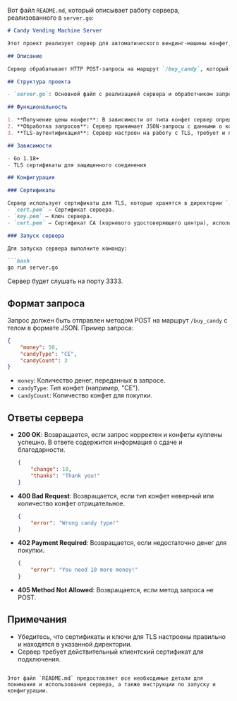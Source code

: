 Вот файл `README.md`, который описывает работу сервера, реализованного в `server.go`:

```markdown
# Candy Vending Machine Server

Этот проект реализует сервер для автоматического вендинг-машины конфет, который принимает запросы на покупку конфет и возвращает информацию о возврате сдачи или ошибках, если что-то пошло не так.

## Описание

Сервер обрабатывает HTTP POST-запросы на маршрут `/buy_candy`, который принимает JSON-данные с информацией о покупке конфет. Сервер поддерживает TLS для защиты данных, и для аутентификации клиента требуется сертификат.

## Структура проекта

- `server.go`: Основной файл с реализацией сервера и обработчиком запросов.

## Функциональность

1. **Получение цены конфет**: В зависимости от типа конфет сервер определяет цену.
2. **Обработка запросов**: Сервер принимает JSON-запросы с данными о конфетах и деньгах, проверяет корректность данных и возвращает ответ с информацией о сдаче или ошибке.
3. **TLS-аутентификация**: Сервер настроен на работу с TLS, требует и проверяет клиентские сертификаты.

## Зависимости

- Go 1.18+
- TLS сертификаты для защищенного соединения

## Конфигурация

### Сертификаты

Сервер использует сертификаты для TLS, которые хранятся в директории `../certs/candy.tld/`:
- `cert.pem` — Сертификат сервера.
- `key.pem` — Ключ сервера.
- `cert.pem` — Сертификат CA (корневого удостоверяющего центра), используемый для проверки клиентских сертификатов.

### Запуск сервера

Для запуска сервера выполните команду:

```bash
go run server.go
```

Сервер будет слушать на порту 3333.

## Формат запроса

Запрос должен быть отправлен методом POST на маршрут `/buy_candy` с телом в формате JSON. Пример запроса:

```json
{
    "money": 50,
    "candyType": "CE",
    "candyCount": 3
}
```

- `money`: Количество денег, переданных в запросе.
- `candyType`: Тип конфет (например, "CE").
- `candyCount`: Количество конфет для покупки.

## Ответы сервера

- **200 OK**: Возвращается, если запрос корректен и конфеты куплены успешно. В ответе содержится информация о сдаче и благодарности.

    ```json
    {
        "change": 10,
        "thanks": "Thank you!"
    }
    ```

- **400 Bad Request**: Возвращается, если тип конфет неверный или количество конфет отрицательное.

    ```json
    {
        "error": "Wrong candy type!"
    }
    ```

- **402 Payment Required**: Возвращается, если недостаточно денег для покупки.

    ```json
    {
        "error": "You need 10 more money!"
    }
    ```

- **405 Method Not Allowed**: Возвращается, если метод запроса не POST.

## Примечания

- Убедитесь, что сертификаты и ключи для TLS настроены правильно и находятся в указанной директории.
- Сервер требует действительный клиентский сертификат для подключения.
```

Этот файл `README.md` предоставляет все необходимые детали для понимания и использования сервера, а также инструкции по запуску и конфигурации.